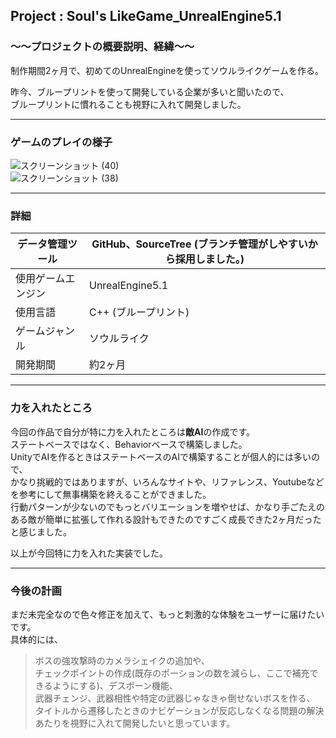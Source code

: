## Project : **Soul's LikeGame_UnrealEngine5.1** 

### ～～プロジェクトの概要説明、経緯～～  
制作期間2ヶ月で、初めてのUnrealEngineを使ってソウルライクゲームを作る。  

昨今、ブループリントを使って開発している企業が多いと聞いたので、  
ブループリントに慣れることも視野に入れて開発しました。  

___
### ゲームのプレイの様子  
![スクリーンショット (40)](https://github.com/Ryosuke004682/UnrealEngine5_Soul-sLike/assets/83821881/a19ea226-d5b8-456f-adff-f2cada49c41c)  
![スクリーンショット (38)](https://github.com/Ryosuke004682/UnrealEngine5_Soul-sLike/assets/83821881/08756a6f-a7e9-4e7c-9bfb-c52a8af18ac4)  
___  
### 詳細  
| データ管理ツール | GitHub、SourceTree (ブランチ管理がしやすいから採用しました。)|
----|---- 
| 使用ゲームエンジン | UnrealEngine5.1 |
| 使用言語 | C++ (ブループリント)|
|ゲームジャンル|ソウルライク|
|開発期間|約2ヶ月|　　
---
### 力を入れたところ  
今回の作品で自分が特に力を入れたところは**敵AI**の作成です。  
ステートベースではなく、Behaviorベースで構築しました。  
UnityでAIを作るときはステートベースのAIで構築することが個人的には多いので、  
かなり挑戦的ではありますが、いろんなサイトや、リファレンス、Youtubeなどを参考にして無事構築を終えることができました。  
行動パターンが少ないのでもっとバリエーションを増やせば、かなり手ごたえのある敵が簡単に拡張して作れる設計もできたのですごく成長できた2ヶ月だったと感じました。

以上が今回特に力を入れた実装でした。  

---
### 今後の計画  
まだ未完全なので色々修正を加えて、もっと刺激的な体験をユーザーに届けたいです。  
具体的には、  
>ボスの強攻撃時のカメラシェイクの追加や、  
>チェックポイントの作成(既存のポーションの数を減らし、ここで補充できるようにする)、デスポーン機能、  
>武器チェンジ、武器相性や特定の武器じゃなきゃ倒せないボスを作る、
>タイトルから遷移したときのナビゲーションが反応しなくなる問題の解決あたりを視野に入れて開発したいと思っています。  
